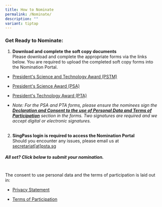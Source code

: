 ```yaml
---
title: How to Nominate
permalink: /Nominate/
description: ""
variant: tiptap
---
```

<h3>Get Ready to Nominate:</h3><ol data-tight="true" class="tight"><li><p><strong>Download and complete the soft copy documents</strong><br>Please download and complete the appropriate forms via the links below. You are required to upload the completed soft copy forms into the Nomination Portal.</p></li></ol><ul data-tight="true" class="tight"><li><p><a href="https://go.gov.sg/pstm-nomination-form-2024" rel="noopener noreferrer nofollow" target="_blank">President's Science and Technology Award (PSTM)</a></p></li><li><p><a href="https://go.gov.sg/psa-nomination-form-2024" rel="noopener noreferrer nofollow" target="_blank">President's Science Award (PSA)</a></p></li><li><p><a href="https://go.gov.sg/pta-nomination-form-2024" rel="noopener noreferrer nofollow" target="_blank">President's Technology Award (PTA)</a></p></li><li><p><em>Note: For the PSA and PTA forms, please ensure the nominees sign the </em><strong><em><u>Declaration and Consent to the use of Personal Data and Terms of Participation</u></em></strong><em> section in the forms. Two signatures are required and we accept digital or electronic signatures.</em><br><br></p></li></ul><ol start="2" data-tight="true" class="tight"><li><p><strong>SingPass login is required to access the Nomination Portal</strong><br>Should you encounter any issues, please email us at <u>secretariat[at]psta.sg</u> <br></p></li></ol><h5>All set? Click below to submit your nomination.</h5><p></p><p><br>The consent to use personal data and the terms of participation is laid out in:</p><ul data-tight="true" class="tight"><li><p><a href="/privacy/" rel="noopener noreferrer nofollow" target="_blank">Privacy Statement</a><br></p></li><li><p><a href="/terms-of-use/" rel="noopener noreferrer nofollow" target="_blank">Terms of Participation</a></p></li></ul><p></p>